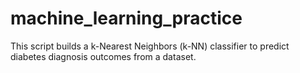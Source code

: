 # machine_learning_practice
This script builds a k-Nearest Neighbors (k-NN) classifier to predict diabetes diagnosis outcomes from a dataset.
